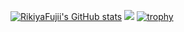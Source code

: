 [![RikiyaFujii's GitHub stats](https://readme-stats-self-hosted-zluy.vercel.app/api?username=RikiyaFujii&theme=monokai)](https://github.com/RikiyaFujii/github-readme-stats)
![](https://github-profile-summary-cards.vercel.app/api/cards/profile-details?username=RikiyaFujii&theme=monokai)
[![trophy](https://github-profile-trophy.vercel.app/?username=RikiyaFujii&theme=gitdimmed)](https://github.com/ryo-ma/github-profile-trophy)

